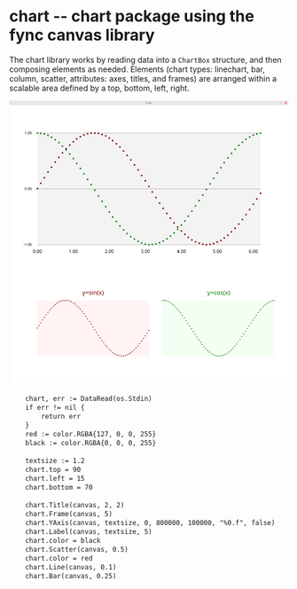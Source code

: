 # chart -- chart package using the fync canvas library

The chart library works by reading data into a ```ChartBox``` structure, and then composing elements as needed.
Elements (chart types: linechart, bar, column, scatter, attributes: axes, titles, and frames) are arranged
within a scalable area defined by a top, bottom, left, right.

![chart](sine-cosine.png)

```
	chart, err := DataRead(os.Stdin)
	if err != nil {
		return err
	}
	red := color.RGBA{127, 0, 0, 255}
	black := color.RGBA{0, 0, 0, 255}

	textsize := 1.2
	chart.top = 90
	chart.left = 15
	chart.bottom = 70

	chart.Title(canvas, 2, 2)
	chart.Frame(canvas, 5)
	chart.YAxis(canvas, textsize, 0, 800000, 100000, "%0.f", false)
	chart.Label(canvas, textsize, 5)
	chart.color = black
	chart.Scatter(canvas, 0.5)
	chart.color = red
	chart.Line(canvas, 0.1)
	chart.Bar(canvas, 0.25)

```